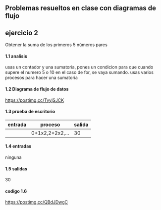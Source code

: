 ## Problemas resueltos en clase con diagramas de flujo
## ejercicio 2
Obtener la suma de los primeros 5 números pares
 #### 1.1 analisis 
usas un contador y una sumatoria, pones un condicion para que cuando supere el numero 5 o 10 en el caso de for, se vaya sumando.
usas varios procesos para hacer una sumatoria
#### 1.2 Diagrama de flujo de datos
https://postimg.cc/TyyjSJCK
#### 1.3 prueba de escritorio
|entrada|proceso|salida|
|------------|-------------|----------|
|            |     0+1x2,2+2x2,...        |    30     |

#### 1.4 entradas
ninguna
#### 1.5 salidas
30
#### codigo 1.6
https://postimg.cc/QBdJDwgC
